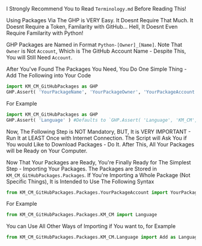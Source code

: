 I Strongly Recommend You to Read ``Terminology.md`` Before Reading This!

Using Packages Via The GHP is VERY Easy. It Doesnt Require That Much.
It Doesnt Require a Token, Familarity with GitHub... Hell, It Doesnt Even Require Familarity with Python!

GHP Packages are Named in Format ``Python-[Owner]_[Name]``.  Note That ``Owner`` is Not ``Account``,
Which is The GitHub Account Name - Despite This, You will Still Need ``Account``.

After You've Found The Packages You Need, You Do One Simple Thing - Add The Following into Your Code
```py
import KM_CM_GitHubPackages as GHP
GHP.Assert( 'YourPackageName', 'YourPackageOwner', 'YourPackageAccount' )
```
For Example
```py
import KM_CM_GitHubPackages as GHP
GHP.Assert( 'Language' ) #Defaults to `GHP.Assert( 'Language', 'KM_CM', '0KMCM0' )`
```

Now, The Following Step is NOT Mandatory, BUT, It is VERY IMPORTANT -
Run It at LEAST Once with Internet Connection.
The Script will Ask You if You would Like to Download Packages - Do It.
After This, All Your Packages will be Ready on Your Computer.

Now That Your Packages are Ready, You're Finally Ready for The Simplest Step - Importing Your Packages.
The Packages are Stored in `KM_CM_GitHubPackages.Packages`.
If You're Importing a Whole Package (Not Specific Things), It is Intended to Use The Following Syntax
```py
from KM_CM_GitHubPackages.Packages.YourPackageAccount import YourPackage
```
For Example
```py
from KM_CM_GitHubPackages.Packages.KM_CM import Language
```
You can Use All Other Ways of Importing if You want to, for Example
```py
from KM_CM_GitHubPackages.Packages.KM_CM.Language import Add as Language_Add, Localize
```

